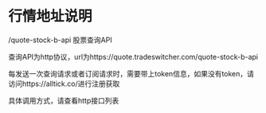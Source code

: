 # 行情地址说明
/quote-stock-b-api    股票查询API

查询API为http协议，url为https://quote.tradeswitcher.com/quote-stock-b-api

每发送一次查询请求或者订阅请求时，需要带上token信息，如果没有token，请访问https://alltick.co/进行注册获取

具体调用方式，请查看http接口列表